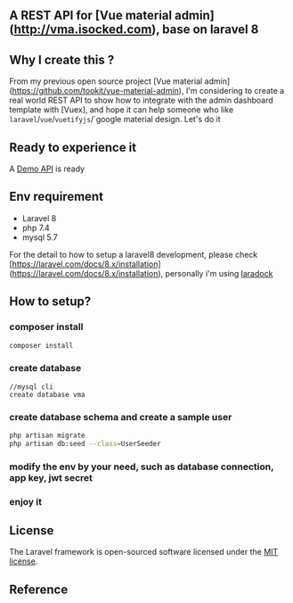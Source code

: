 ## A REST API  for [Vue material admin] (http://vma.isocked.com), base on laravel 8

## Why I create this ?
From my previous open source project [Vue material admin] (https://github.com/tookit/vue-material-admin), I'm considering to create a real world REST API
to show how to integrate with the admin dashboard template with [Vuex], and hope it can help someone who like `laravel`/`vue`/`vuetifyjs`/`google material design. Let's do it

## Ready to experience it

A [Demo API](http://demo.isocked.com/api) is ready

## Env requirement
- Laravel 8
- php 7.4
- mysql 5.7

For the detail to how to setup a laravel8 development, please check [https://laravel.com/docs/8.x/installation] (https://laravel.com/docs/8.x/installation), personally i'm using [laradock](https://laradock.io/documentation/)


## How to setup?


### composer install
```bash
composer install
```
### create database
```
//mysql cli
create database vma

```
### create database schema and create a sample user

```bash
php artisan migrate
php artisan db:seed --class=UserSeeder

```

### modify the env by your need, such as database connection, app key, jwt secret


### enjoy it

## License

The Laravel framework is open-sourced software licensed under the [MIT license](https://opensource.org/licenses/MIT).

## Reference


